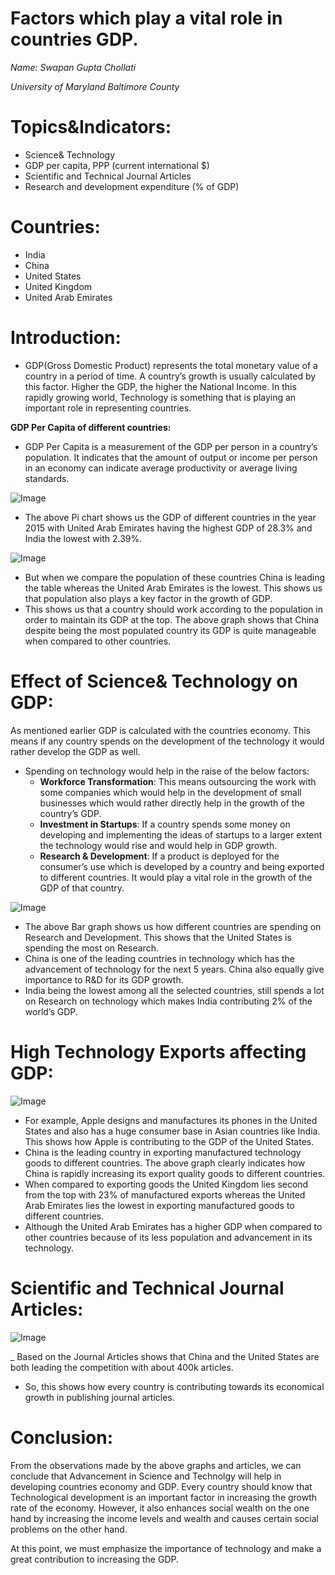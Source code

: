# Factors which play a vital role in countries GDP.

*Name: Swapan Gupta Chollati*

*University of Maryland Baltimore County*

# Topics&Indicators:
- Science& Technology
- GDP per capita, PPP (current international $)
- Scientific and Technical Journal Articles
- Research and development expenditure (% of GDP)

# Countries:
- India
- China
- United States
- United Kingdom
- United Arab Emirates

# Introduction:
- GDP(Gross Domestic Product) represents the total monetary value of a country in a period of time. A country’s growth is usually calculated by this factor. Higher the GDP, the higher the National Income. In this rapidly growing world, Technology is something that is playing an important role in representing countries.

**GDP Per Capita of different countries:**
- GDP Per Capita is a measurement of the GDP per person in a country’s population. It indicates that the amount of output or income per person in an economy can indicate average productivity or average living standards. 


![Image](GDP%20PerCapita.png)
- The above Pi chart shows us the GDP of different countries in the year 2015 with United Arab Emirates having the highest GDP of 28.3% and India the lowest with 2.39%.


![Image](population%20of%20countries.png)
- But when we compare the population of these countries China is leading the table whereas the United Arab Emirates is the lowest. This shows us that population also plays a key factor in the growth of GDP.
- This shows us that a country should work according to the population in order to maintain its GDP at the top. The above graph shows that China despite being the most populated country its GDP is quite manageable when compared to other countries.

# Effect of  Science& Technology on GDP:

As mentioned earlier GDP is calculated with the countries economy. This means if any country spends on the development of the technology it would rather develop the GDP as well.
- Spending on technology would help in the raise of the below factors:
  - **Workforce Transformation**: This means outsourcing the work with some companies which would help in the development of small businesses which would rather directly help in the growth of the country’s GDP.
  - **Investment in Startups**: If a country spends some money on developing and implementing the ideas of startups to a larger extent the technology would rise and would help in GDP growth.
  - **Research & Development**: If a product is deployed for the consumer’s use which is developed by a country and being exported to different countries. It would play a vital role in the growth of the GDP of that country. 

![Image](Research.png)

- The above Bar graph shows us how different countries are spending on Research and Development. This shows that the United States is spending the most on Research.
- China is one of the leading countries in technology which has the advancement of technology for the next 5 years. China also equally give importance to R&D for its GDP growth.
- India being the lowest among all the selected countries, still spends a lot on Research on technology which makes India contributing 2% of the world’s GDP.

# High Technology Exports affecting GDP:

![Image](Exports.png)

- For example, Apple designs and manufactures its phones in the United States and also has a huge consumer base in Asian countries like India. This shows how Apple is contributing to the GDP of the United States.
- China is the leading country in exporting manufactured technology goods to different countries. The above graph clearly indicates how China is rapidly increasing its export quality goods to different countries.
- When compared to exporting goods the United Kingdom lies second from the top with 23% of manufactured exports whereas the United Arab Emirates lies the lowest in exporting manufactured goods to different countries.
- Although the United Arab Emirates has a higher GDP when compared to other countries because of its less population and advancement in its technology.


# Scientific and Technical Journal Articles:

![Image](Articles.png)

_ Based on the Journal Articles shows that China and the United States are both leading the competition with about 400k articles.
- So, this shows how every country is contributing towards its economical growth in publishing journal articles.

# Conclusion:

From the observations made by the above graphs and articles, we can conclude that Advancement in Science and Technolgy will help in developing countries economy and GDP. Every country should know that Technological development is an important factor in increasing the growth rate of the economy. However, it also enhances social wealth on the one hand by increasing the income levels and wealth and causes certain social problems on the other hand.

At this point, we must emphasize the importance of technology and make a great contribution to increasing the GDP.




